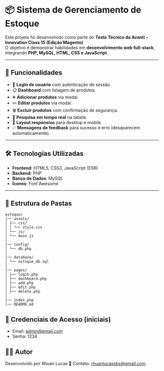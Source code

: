 # 📦 Sistema de Gerenciamento de Estoque

Este projeto foi desenvolvido como parte do **Teste Técnico da Avanti – Innovation Class 15 (Edição Magento)**.  
O objetivo é demonstrar habilidades em **desenvolvimento web full-stack**, integrando **PHP, MySQL, HTML, CSS e JavaScript**.

---

## 🚀 Funcionalidades

- 🔐 **Login de usuário** com autenticação de sessão.
- 📋 **Dashboard** com listagem de produtos.
- ➕ **Adicionar produtos** via modal.
- ✏️ **Editar produtos** via modal.
- 🗑️ **Excluir produtos** com confirmação de segurança.
- 🔎 **Pesquisa em tempo real** na tabela.
- 📱 **Layout responsivo** para desktop e mobile.
- ✅ **Mensagens de feedback** para sucesso e erro (desaparecem automaticamente).

---

## 🛠️ Tecnologias Utilizadas

- **Frontend**: HTML5, CSS3, JavaScript (ES6)
- **Backend**: PHP
- **Banco de Dados**: MySQL
- **Ícones**: Font Awesome

---

## 📂 Estrutura de Pastas
```
estoque/
│── assets/
│ ├── css/
│ │ └── style.css
│ └── js/
│ └── main.js
│
│── config/
│ └── db.php
│
│── database/
│ └── estoque_db.sql
│
│── pages/
│ ├── login.php
│ ├── dashboard.php
│ ├── add.php
│ ├── edit.php
│ ├── delete.php
│
│── index.php
│── README.md
```
## 🔑 Credenciais de Acesso (iniciais)

- Email: admin@email.com
- Senha: 1234

## 👨‍💻 Autor

Desenvolvido por Rhuan Lucas
📧 Contato: rhuanlucassbs@gmail.com
